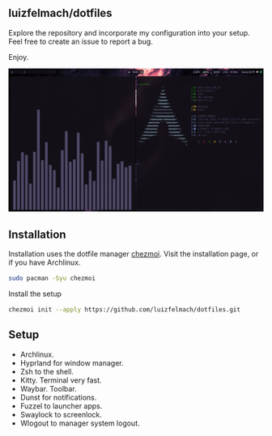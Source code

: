 ## luizfelmach/dotfiles

Explore the repository and incorporate my configuration into your setup. Feel free to create an issue to report a bug.

Enjoy.

![screenshot](/assets/preview.png)


## Installation

Installation uses the dotfile manager [chezmoi](https://www.chezmoi.io/). Visit the installation page, or if you have Archlinux.

```bash
sudo pacman -Syu chezmoi
```

Install the setup

```bash
chezmoi init --apply https://github.com/luizfelmach/dotfiles.git
```

## Setup

- Archlinux.
- Hyprland for window manager.
- Zsh to the shell.
- Kitty. Terminal very fast.
- Waybar. Toolbar.
- Dunst for notifications.
- Fuzzel to launcher apps.
- Swaylock to screenlock.
- Wlogout to manager system logout.
